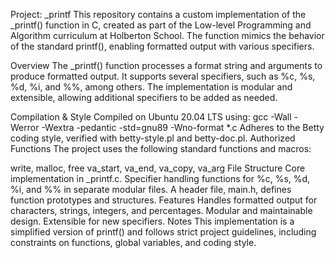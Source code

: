 Project: _printf
This repository contains a custom implementation of the _printf() function in C, created as part of the Low-level Programming and Algorithm curriculum at Holberton School. The function mimics the behavior of the standard printf(), enabling formatted output with various specifiers.

Overview
The _printf() function processes a format string and arguments to produce formatted output. It supports several specifiers, such as %c, %s, %d, %i, and %%, among others. The implementation is modular and extensible, allowing additional specifiers to be added as needed.

Compilation & Style
Compiled on Ubuntu 20.04 LTS using:
gcc -Wall -Werror -Wextra -pedantic -std=gnu89 -Wno-format *.c
Adheres to the Betty coding style, verified with betty-style.pl and betty-doc.pl.
Authorized Functions
The project uses the following standard functions and macros:

write, malloc, free
va_start, va_end, va_copy, va_arg
File Structure
Core implementation in _printf.c.
Specifier handling functions for %c, %s, %d, %i, and %% in separate modular files.
A header file, main.h, defines function prototypes and structures.
Features
Handles formatted output for characters, strings, integers, and percentages.
Modular and maintainable design.
Extensible for new specifiers.
Notes
This implementation is a simplified version of printf() and follows strict project guidelines, including constraints on functions, global variables, and coding style.
